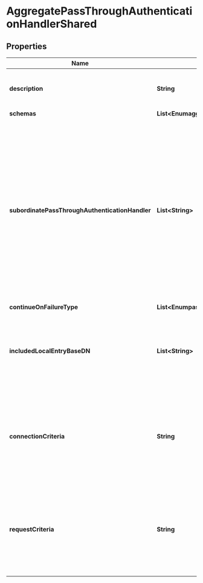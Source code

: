 

# AggregatePassThroughAuthenticationHandlerShared


## Properties

| Name | Type | Description | Notes |
|------------ | ------------- | ------------- | -------------|
|**description** | **String** | A description for this Pass Through Authentication Handler |  [optional] |
|**schemas** | **List&lt;EnumaggregatePassThroughAuthenticationHandlerSchemaUrn&gt;** |  |  |
|**subordinatePassThroughAuthenticationHandler** | **List&lt;String&gt;** | The set of subordinate pass-through authentication handlers that may be used to perform the authentication processing. Handlers will be invoked in order until one is found for which the bind operation matches the associated criteria and either succeeds or fails in a manner that should not be ignored. |  |
|**continueOnFailureType** | **List&lt;EnumpassThroughAuthenticationHandlerContinueOnFailureTypeProp&gt;** |  |  [optional] |
|**includedLocalEntryBaseDN** | **List&lt;String&gt;** | The base DNs for the local users whose authentication attempts may be passed through to the external authentication service. |  [optional] |
|**connectionCriteria** | **String** | A reference to connection criteria that will be used to indicate which bind requests should be passed through to the external authentication service. |  [optional] |
|**requestCriteria** | **String** | A reference to request criteria that will be used to indicate which bind requests should be passed through to the external authentication service. |  [optional] |



